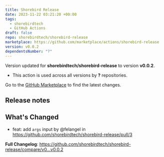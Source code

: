 ```yaml
---
title: Shorebird Release
date: 2023-11-22 03:21:20 +00:00
tags:
  - shorebirdtech
  - GitHub Actions
draft: false
repo: shorebirdtech/shorebird-release
marketplace: https://github.com/marketplace/actions/shorebird-release
version: v0.0.2
dependentsNumber: "?"
---
```



Version updated for **shorebirdtech/shorebird-release** to version **v0.0.2**.
- This action is used across all versions by **?** repositories.

Go to the [GitHub Marketplace](https://github.com/marketplace/actions/shorebird-release) to find the latest changes.

## Release notes

## What's Changed
* feat: add `args` input by @felangel in https://github.com/shorebirdtech/shorebird-release/pull/3


**Full Changelog**: https://github.com/shorebirdtech/shorebird-release/compare/v0...v0.0.2
